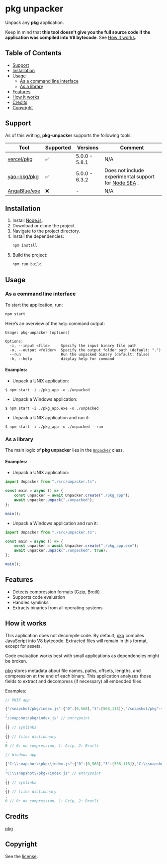 # pkg unpacker

Unpack any **pkg** application.

Keep in mind that **this tool doesn't give you the full source code if the application was compiled into V8 bytecode**. See [How it works](#how-it-works).

## Table of Contents

-   [Support](#support)
-   [Installation](#installation)
-   [Usage](#usage)
    -   [As a command line interface](#as-a-command-line-interface)
    -   [As a library](#as-a-library)
-   [Features](#features)
-   [How it works](#how-it-works)
-   [Credits](#credits)
-   [Copyright](#copyright)

## Support

As of this writing, **pkg-unpacker** supports the following tools:

| Tool                                            | Supported | Versions      | Comment                                                                                                            |
| ----------------------------------------------- | --------- | ------------- | ------------------------------------------------------------------------------------------------------------------ |
| [vercel/pkg](https://github.com/vercel/pkg)     | ✅        | 5.0.0 - 5.8.1 | N/A                                                                                                                |
| [yao-pkg/pkg](https://github.com/yao-pkg/pkg)   | ✅        | 5.0.0 - 6.3.2 | Does not include experimental support for [Node SEA](https://nodejs.org/api/single-executable-applications.html) . |
| [AngaBlue/exe](https://github.com/AngaBlue/exe) | ❌        | -             | N/A                                                                                                                |

## Installation

1. Install [Node.js](https://nodejs.org/).
2. Download or clone the project.
3. Navigate to the project directory.
4. Install the dependencies:
    ```sh
    npm install
    ```
5. Build the project:
    ```sh
    npm run build
    ```

## Usage

### As a command line interface

To start the application, run:

```sh
npm start
```

Here’s an overview of the `help` command output:

```console
Usage: pkg-unpacker [options]

Options:
  -i, --input <file>     Specify the input binary file path
  -o, --output <folder>  Specify the output folder path (default: ".")
  --run                  Run the unpacked binary (default: false)
  -h, --help             display help for command
```

#### Examples:

-   Unpack a UNIX application:

```console
$ npm start -i ./pkg_app -o ./unpacked
```

-   Unpack a Windows application:

```console
$ npm start -i ./pkg_app.exe -o ./unpacked
```

-   Unpack a UNIX application and run it:

```console
$ npm start -i ./pkg_app -o ./unpacked --run
```

### As a library

The main logic of **pkg unpacker** lies in the [`Unpacker`](./src/unpacker.ts) class.

#### Examples:

-   Unpack a UNIX application:

```ts
import Unpacker from "./src/unpacker.ts";

const main = async () => {
    const unpacker = await Unpacker.create("./pkg_app");
    await unpacker.unpack("./unpacked");
};

main();
```

-   Unpack a Windows application and run it:

```ts
import Unpacker from "./src/unpacker.ts";

const main = async () => {
    const unpacker = await Unpacker.create("./pkg_app.exe");
    await unpacker.unpack("./unpacked", true);
};

main();
```

## Features

-   Detects compression formats (Gzip, Brotli)
-   Supports code evaluation
-   Handles symlinks
-   Extracts binaries from all operating systems

## How it works

This application does not decompile code. By default, [pkg](https://github.com/vercel/pkg) compiles JavaScript into V8 bytecode. Extracted files will remain in this format, except for assets.

Code evaluation works best with small applications as dependencies might be broken.

[pkg](https://github.com/vercel/pkg) stores metadata about file names, paths, offsets, lengths, and compression at the end of each binary. This application analyzes those fields to extract and decompress (if necessary) all embedded files.

Examples:

```js
// UNIX app

{"/snapshot/pkg/index.js":{"0":[0,568],"3":[568,118]},"/snapshot/pkg":{"2":[686,12],"3":[698,117]},"/snapshot":{"2":[815,7],"3":[822,117]}} // virtual file system
,
"/snapshot/pkg/index.js" // entrypoint
,
{} // symlinks
,
{} // files dictionnary
,
0 // 0: no compression, 1: Gzip, 2: Brotli
```

```js
// Windows app

{"C:\\snapshot\\pkg\\index.js":{"0":[0,568],"3":[568,118]},"C:\\snapshot\\pkg":{"2":[686,12],"3":[698,117]},"C:\\snapshot":{"2":[815,7],"3":[822,117]}} // virtual file system
,
"C:\\snapshot\\pkg\\index.js" // entrypoint
,
{} // symlinks
,
{} // files dictionnary
,
0 // 0: no compression, 1: Gzip, 2: Brotli
```

## Credits

[pkg](https://github.com/vercel/pkg)

## Copyright

See the [license](/LICENSE).
